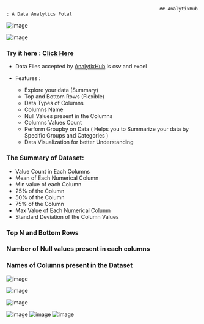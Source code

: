 

                                                            ## AnalytixHub : A Data Analytics Potal




  ![image](https://github.com/user-attachments/assets/3cf02883-2747-40ad-831c-17125c06d7c6)

  
 ![image](https://github.com/user-attachments/assets/dcea8318-b34b-45b3-b36d-60485cd67847)



### Try it here : [Click Here](https://analytics-potal.streamlit.app/)

- Data Files accepted by [AnalytixHub](https://analytics-potal.streamlit.app/) is csv and excel

- Features :
  -   Explore your data (Summary)
  -   Top and Bottom Rows (Flexible)
  -   Data Types of Columns
  -   Columns Name
  -   Null Values present in the Columns
  -   Columns Values Count 
  -   Perform Groupby on Data ( Helps you to Summarize your data by Specific Groups and Categories )
  -   Data Visualization for better Understanding
 
### The Summary of Dataset:
- Value Count in Each Columns
- Mean of Each Numerical Column
- Min value of each Column
- 25% of the Column
- 50% of the Column
- 75% of the Column
- Max Value of Each Numerical Column
- Standard Deviation of the Column Values

### Top N and Bottom Rows 
### Number of Null values present in each columns 
### Names of Columns present in the Dataset
    
![image](https://github.com/user-attachments/assets/e0b92eb8-3826-4374-b172-f8ab32a77af9)

![image](https://github.com/user-attachments/assets/d733e526-e90e-46a8-868b-0b91f16f2c3f)

![image](https://github.com/user-attachments/assets/e67674b5-0821-4614-8a32-0b88cc11aba8)

   ![image](https://github.com/user-attachments/assets/1b7b0b1d-7ee8-4672-b11a-ff0f1f222a82)
  ![image](https://github.com/user-attachments/assets/504e590f-25ee-45b1-9d3d-fcdaed8524b9)
  ![image](https://github.com/user-attachments/assets/586171ba-98d6-4075-922a-18a6becd4022)



